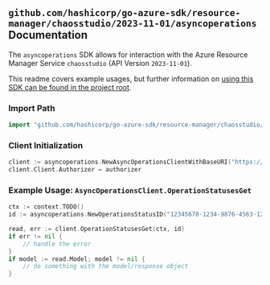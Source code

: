 
## `github.com/hashicorp/go-azure-sdk/resource-manager/chaosstudio/2023-11-01/asyncoperations` Documentation

The `asyncoperations` SDK allows for interaction with the Azure Resource Manager Service `chaosstudio` (API Version `2023-11-01`).

This readme covers example usages, but further information on [using this SDK can be found in the project root](https://github.com/hashicorp/go-azure-sdk/tree/main/docs).

### Import Path

```go
import "github.com/hashicorp/go-azure-sdk/resource-manager/chaosstudio/2023-11-01/asyncoperations"
```


### Client Initialization

```go
client := asyncoperations.NewAsyncOperationsClientWithBaseURI("https://management.azure.com")
client.Client.Authorizer = authorizer
```


### Example Usage: `AsyncOperationsClient.OperationStatusesGet`

```go
ctx := context.TODO()
id := asyncoperations.NewOperationsStatusID("12345678-1234-9876-4563-123456789012", "locationValue", "asyncOperationIdValue")

read, err := client.OperationStatusesGet(ctx, id)
if err != nil {
	// handle the error
}
if model := read.Model; model != nil {
	// do something with the model/response object
}
```
